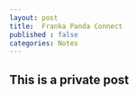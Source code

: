 ```yaml
---
layout: post
title:  Franka Panda Connect
published : false
categories: Notes
---
```


## This is a private post
